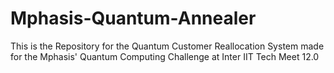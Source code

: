 # Mphasis-Quantum-Annealer
This is the Repository for the Quantum Customer Reallocation System made for the Mphasis' Quantum Computing Challenge at Inter IIT Tech Meet 12.0
